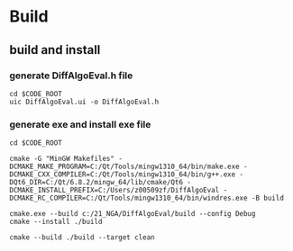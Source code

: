 # Build

## build and install

### generate DiffAlgoEval.h file

```shell
cd $CODE_ROOT
uic DiffAlgoEval.ui -o DiffAlgoEval.h
```

### generate exe and install exe file

```shell
cd $CODE_ROOT

cmake -G "MinGW Makefiles" -DCMAKE_MAKE_PROGRAM=C:/Qt/Tools/mingw1310_64/bin/make.exe -DCMAKE_CXX_COMPILER=C:/Qt/Tools/mingw1310_64/bin/g++.exe -DQt6_DIR=C:/Qt/6.8.2/mingw_64/lib/cmake/Qt6 -DCMAKE_INSTALL_PREFIX=C:/Users/z00509zf/DiffAlgoEval -DCMAKE_RC_COMPILER=C:/Qt/Tools/mingw1310_64/bin/windres.exe -B build

cmake.exe --build c:/21_NGA/DiffAlgoEval/build --config Debug
cmake --install ./build

```

```shell
cmake --build ./build --target clean
```